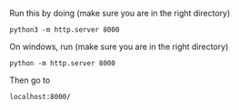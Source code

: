 Run this by doing (make sure you are in the right directory)

```python3 -m http.server 8000```

On windows, run (make sure you are in the right directory)

```python -m http.server 8000```

Then go to

```localhost:8000/```